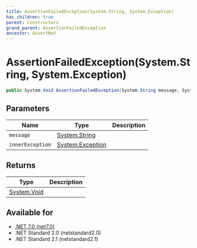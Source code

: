 ```yaml
---
title: AssertionFailedException(System.String, System.Exception)
has_children: true
parent: Constructors
grand_parent: AssertionFailedException
ancestor: AssertNet
---
```

# AssertionFailedException(System.String, System.Exception)

```csharp
public System.Void AssertionFailedException(System.String message, System.Exception innerException);
```

## Parameters
|Name|Type|Description|
|-|-|-|
|`message`|[System.String](https://learn.microsoft.com/en-us/dotnet/api/system.string)||
|`innerException`|[System.Exception](https://learn.microsoft.com/en-us/dotnet/api/system.exception)||

## Returns
|Type|Description|
|-|-|
|[System.Void](https://learn.microsoft.com/en-us/dotnet/api/system.void)||

## Available for
- [.NET 7.0 (net7.0)](https://versionsof.net/core/7.0/)
- .NET Standard 2.0 (netstandard2.0)
- .NET Standard 2.1 (netstandard2.1)
